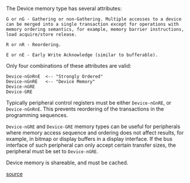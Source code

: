 The Device memory type has several attributes:

    G or nG - Gathering or non-Gathering. Multiple accesses to a device can be merged into a single transaction except for operations with memory ordering semantics, for example, memory barrier instructions, load acquire/store release.

    R or nR - Reordering.

    E or nE - Early Write Acknowledge (similar to bufferable).

Only four combinations of these attributes are valid:

    Device-nGnRnE  <-- "Strongly Ordered"
    Device-nGnRE   <-- "Device Memory"
    Device-nGRE
    Device-GRE

Typically peripheral control registers must be either `Device-nGnRE`, or `Device-nGnRnE`. This prevents reordering of the transactions in the programming sequences.

`Device-nGRE` and `Device-GRE` memory types can be useful for peripherals where memory access sequence and ordering does not affect results, for example, in bitmap or display buffers in a display interface. If the bus interface of such peripheral can only accept certain transfer sizes, the peripheral must be set to `Device-nGRE`.

Device memory is shareable, and must be cached.

[source](https://developer.arm.com/products/architecture/cpu-architecture/m-profile/docs/100699/latest/memory-type-definitions-in-armv8-m-architecture)

